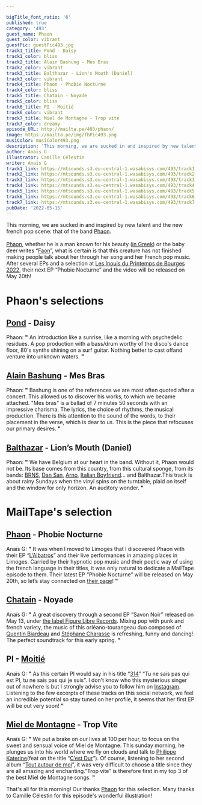 ```yaml
---

bigTitle_font_ratio: '6'
published: true
category: '493'
guest_name: Phaon
guest_color: vibrant
guestPic: guestPic493.jpg
track1_title: Pond - Daisy
track1_color: bliss
track2_title: Alain Bashung - Mes Bras
track2_color: vibrant
track3_title: Balthazar - Lion's Mouth (Daniel)
track3_color: vibrant
track4_title: Phaon - Phobie Nocturne
track4_color: bliss
track5_title: Chatain - Noyade
track5_color: bliss
track6_title: PI - Moitié
track6_color: vibrant
track7_title: Miel de Montagne - Trop vite
track7_color: dreamy
episode_URL: http://mailta.pe/493/phaon/
image: https://mailta.pe/img/fbPic493.png
musiColor: musiColor493.png
description: 'This morning, we are sucked in and inspired by new talent and the new french pop scene: that of the band Phaon.'
author: Anaïs G
illustrator: Camille Célestin
writer: Anaïs G
track1_link: https://mtsounds.s3.eu-central-1.wasabisys.com/493/track1.mp3
track2_link: https://mtsounds.s3.eu-central-1.wasabisys.com/493/track2.mp3
track3_link: https://mtsounds.s3.eu-central-1.wasabisys.com/493/track3.mp3
track4_link: https://mtsounds.s3.eu-central-1.wasabisys.com/493/track4.mp3
track5_link: https://mtsounds.s3.eu-central-1.wasabisys.com/493/track5.mp3
track6_link: https://mtsounds.s3.eu-central-1.wasabisys.com/493/track6.mp3
track7_link: https://mtsounds.s3.eu-central-1.wasabisys.com/493/track7.mp3
pubDate: '2022-05-15'
---
```

This morning, we are sucked in and inspired by new talent and the new french pop scene: that of the band [Phaon](https://www.facebook.com/Phaonband/).
<br><br>
[Phaon](https://phaon.bandcamp.com/), whether he is a man known for his beauty ([in Greek](https://fr.wikipedia.org/wiki/Phaon)) or the baby deer writes “[Faon](https://fr.wikipedia.org/wiki/Faon)”, what is certain is that this creature has not finished making people talk about her through her song and her French pop music. After several EPs and a selection at [Les Inouis du Printemps de Bourges 2022](https://www.reseau-printemps.com/), their next EP “Phobie Nocturne” and the video will be released on May 20th!


# Phaon's selections
##  [Pond](http://pond.band/) - Daisy
Phaon: **"** An introduction like a sunrise, like a morning with psychedelic residues. A pop production with a bass/drum worthy of the disco's dance floor, 80's synths shining on a surf guitar. Nothing better to cast offand venture into unknown waters. **"** 

## [Alain Bashung](http://alainbashung.fr/) - Mes Bras
Phaon: **"** Bashung is one of the references we are most often quoted after a concert. This allowed us to discover his works, to which we became attached. "Mes bras" is a ballad of 7 minutes 50 seconds with an impressive charisma. The lyrics, the choice of rhythms, the musical production. There is this attention to the sound of the words, to their placement in the verse, which is dear to us. This is the piece that refocuses our primary desires. **"** 

## [Balthazar](https://www.balthazarband.com/) - Lion’s Mouth (Daniel) 
Phaon: **"** We have Belgium at our heart in the band. Without it, Phaon would not be. Its base comes from this country, from this cultural sponge, from its bands: [BRNS](https://brns.bandcamp.com/), [Dan San](https://dansan.be/), [Arno](https://fr.wikipedia.org/wiki/Arno_(chanteur)), [Italian Boyfriend](https://www.youtube.com/watch?v=5NwokieRvkE)... and Balthazar.This track is about rainy Sundays when the vinyl spins on the turntable, plaid on itself and the window for only horizon. An auditory wonder. **"** 

# MailTape's selection

## [Phaon](https://phaon.bandcamp.com/) - Phobie Nocturne
Anaïs G: **"** It was when I moved to Limoges that I discovered Phaon with their EP “[L’Albatros](https://phaon.bandcamp.com/album/lalbatros)” and their live performances in amazing places in Limoges. Carried by their hypnotic pop music and their poetic way of using the french language in their titles, it was only natural to dedicate a MailTape episode to them. Their latest EP “Phobie Nocturne” will be released on May 20th, so let’s stay connected on [their page](https://www.facebook.com/Phaonband/)! **"** 

## [Chatain](https://chatain.bandcamp.com/releases) - Noyade
Anaïs G: **"** A great discovery through a second EP “Savon Noir” released on May 13, under [the label Figure Libre Records](https://figureslibresrecords.fr/). Mixing pop with punk and french variety, the music of this orléano-tourangeau duo composed of [Quentin Biardeau](http://www.tricollectif.fr/quentin-biardeau/) and [Stéphane Charasse](http://www.boogersofficiel.com/) is refreshing, funny and dancing! The perfect soundtrack for this early spring. **"** 

## PI  - [Moitié](https://idol-io.link/moitie/)
Anaïs G: **"** As this certain PI would say in his title “[314](https://www.instagram.com/p/CbfkXuDg-vE/)” “Tu ne sais pas qui est PI, tu ne sais pas qui je suis”. I don’t know who this mysterious singer out of nowhere is but I strongly advise you to follow him on [Instagram](https://www.instagram.com/pi______314/). Listening to the few excerpts of these tracks on this social network, we feel an incredible potential so stay tuned on her profile, it seems that her first EP will be out very soon! **"** 

## [Miel de Montagne](https://miel2montagne.bandcamp.com/) - Trop Vite
Anaïs G: **"** We put a brake on our lives at 100 per hour, to focus on the sweet and sensual voice of Miel de Montagne. This sunday morning, he plunges us into his world where we fly on clouds and talk to [Philippe Katerine](https://www.instagram.com/philippekaterine/)(feat on the title “[C’est Dur](https://miel2montagne.bandcamp.com/track/cest-dur-feat-philippe-katerine)”). Of course, listening to her second album “[Tout autour de moi](https://miel2montagne.bandcamp.com/album/tout-autour-de-nous)”, it was very difficult to choose a title since they are all amazing and enchanting."Trop vite” is therefore first in my top 3 of the best Miel de Montagne songs.  **"** 

That's all for this morning! Our thanks [Phaon](https://www.facebook.com/Phaonband/) for this  selection. Many thanks to Camille Célestin for this episode's wonderful illustration!
